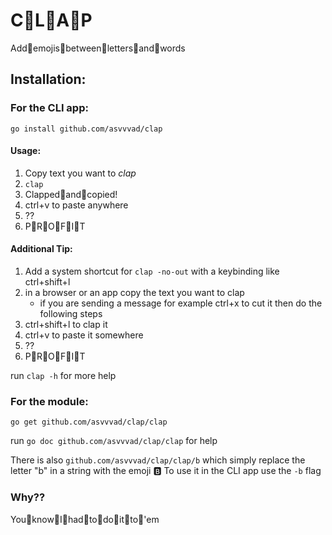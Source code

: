 # C👏️L👏️A👏️P
Add👏️emojis👏️between👏️letters👏️and👏️words

## Installation:

### For the CLI app:
`go install github.com/asvvvad/clap`

#### Usage:
1. Copy text you want to *clap*
2. `clap`
3. Clapped👏️and👏️copied!
4. <key>ctrl</key>+<key>v</key> to paste anywhere
5. ??
6. P👏️R👏️O👏️F👏️I👏️T

#### Additional Tip:
1. Add a system shortcut for `clap -no-out` with a keybinding like <key>ctrl</key>+<key>shift</key>+<key>l</key>
2. in a browser or an app copy the text you want to clap
    - if you are sending a message for example <key>ctrl</key>+<key>x</key> to cut it then do the following steps
3. <key>ctrl</key>+<key>shift</key>+<key>l</key> to clap it
4. <key>ctrl</key>+<key>v</key> to paste it somewhere
5. ??
6. P👏️R👏️O👏️F👏️I👏️T

run `clap -h` for more help

### For the module:
`go get github.com/asvvvad/clap/clap`

run `go doc github.com/asvvvad/clap/clap` for help

There is also `github.com/asvvvad/clap/clap/b` which simply replace the letter "b" in a string with the emoji 🅱️
To use it in the CLI app use the `-b` flag

### Why??
You👏️know👏️I👏️had👏️to👏️do👏️it👏️to👏️'em